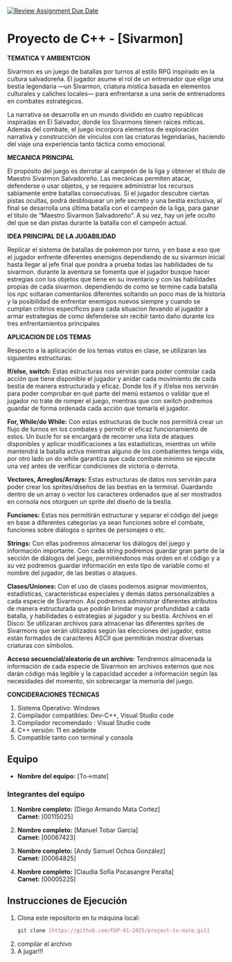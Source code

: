 [![Review Assignment Due Date](https://classroom.github.com/assets/deadline-readme-button-22041afd0340ce965d47ae6ef1cefeee28c7c493a6346c4f15d667ab976d596c.svg)](https://classroom.github.com/a/mi1WNrHU)
# Proyecto de C++ - [Sivarmon]

**TEMATICA Y AMBIENTCION**

Sivarmon es un juego de batallas por turnos al estilo RPG inspirado en la cultura salvadoreña. El jugador asume el rol de un entrenador que elige una bestia legendaria —un Sivarmon, criatura mística basada en elementos culturales y caliches locales— para enfrentarse a una serie de entrenadores en combates estratégicos.

La narrativa se desarrolla en un mundo dividido en cuatro repúblicas inspiradas en El Salvador, donde los Sivarmons tienen raíces míticas. Además del combate, el juego incorpora elementos de exploración narrativa y construcción de vínculos con las criaturas legendarias, haciendo del viaje una experiencia tanto táctica como emocional.

**MECANICA PRINCIPAL**

El propósito del juego es derrotar al campeón de la liga y obtener el título de Maestro Sivarmon Salvadoreño. Las mecánicas permiten atacar, defenderse o usar objetos, y se requiere administrar los recursos sabiamente entre batallas consecutivas. Si el jugador descubre ciertas pistas ocultas, podrá desbloquear un jefe secreto y una bestia exclusiva, al final se desarrolla una última batalla con el campeón de la liga, para ganar el título de “Maestro Sivarmon Salvadoreño”. A su vez, hay un jefe oculto del que se dan pistas durante la batalla con el campeón actual. 

**IDEA PRINCIPAL DE LA JUGABILIDAD**

Replicar el sistema de batallas de pokemon por turno, y en base a eso que el jugador enfrente diferentes enemigos dependiendo de su sivarmon inicial hasta llegar al jefe final que pondra a prueba todas las habilidades de tu sivarmon. durante la aventura se fomenta que el jugador busque hacer estregias con los objetos que tiene en su inventario y con las habilidades propias de cada sivarmon. dependiendo de como se termine cada batalla los npc soltaran comentariios diferentes soltando un poco mas de la historia y la posibilidad de enfrentar enemigos nuevos siempre y cuando se cumplan critirios especificos para cada situacion llevando al jugador a armar estrategias de como defenderse sin recibir tanto daño durante los tres enfrentamientos principales

**APLICACION DE LOS TEMAS**

Respecto a la aplicación de los temas vistos en clase, se utilizaran las siguientes estructuras:

**If/else, switch:** Estas estructuras nos servirán para poder controlar cada acción que tiene disponible el jugador y anidar cada movimiento de cada bestia de manera estructurada y eficaz. Donde los if y if/else nos servirán para poder comprobar en qué parte del menú estamos o validar que el jugador no trate de romper el juego, mientras que con switch podremos guardar de forma ordenada cada acción que tomaría el jugador.

**For, While/do While:** Con estas estructuras de bucle nos permitirá crear un flujo de turnos en los combates y permitir el eficaz funcionamiento de estos. Un bucle for se encargará de recorrer una lista de ataques disponibles y aplicar modificaciones a las estadísticas, mientras un while mantendrá la batalla activa mientras alguno de los combatientes tenga vida, por otro lado un do while garantiza que cada combate mínimo se ejecute una vez antes de verificar condiciones de victoria o derrota.

**Vectores, Arreglos/Arrays:** Estas estructuras de datos nos servirán para poder crear los sprites/diseños de las bestias en la terminal. Guardando dentro de un array o vector los caracteres ordenados que al ser mostrados en consola nos otorguen un sprite del diseño de la bestia.

**Funciones:** Estas nos permitirán estructurar y separar el código del juego en base a diferentes categorías ya sean funciones sobre el combate, funciones sobre diálogos o sprites de personajes o etc.

**Strings:** Con ellas podremos almacenar los diálogos del juego y información importante. Con cada string podremos guardar gran parte de la sección de diálogos del juego, permitiéndonos más orden en el código y a su vez podremos guardar información en este tipo de variable como el nombre del jugador, de las bestias o ataques.

**Clases/Uniones:** Con el uso de clases podemos asignar movimientos, estadísticas, características especiales y demás datos personalizables a cada especie de Sivarmon. Así podremos administrar diferentes atributos de manera estructurada que podrán brindar mayor profundidad a cada batalla, y habilidades o estrategias al jugador y su bestia.
Archivos en el Disco: Se utilizaran archivos para almacenar las diferentes sprites de Sivarmons que serán utilizados según las elecciones del jugador, estos están formados de caracteres ASCII que permitirán mostrar diversas criaturas con símbolos.

**Acceso secuencial/aleatorio de un archivo:** Tendremos almacenada la información de cada especie de Sivarmon en archivos externos que nos darán código más legible y la capacidad acceder a información según las necesidades del momento, sin sobrecargar la memoria del juego.

**CONCIDERACIONES TECNICAS**

1. Sistema Operativo: Windows
2. Compilador compatibles: Dev-C++, Visual Studio code
3. Compilador recomendado : Visual Studio code
4. C++ versión: 11 en adelante
5. Compatible tanto con terminal y consola 


## Equipo

- **Nombre del equipo:** [To->mate]

### Integrantes del equipo

1. **Nombre completo:** [Diego Armando Mata Cortez]  
   **Carnet:** [00115025]

2. **Nombre completo:** [Manuel Tobar García]  
   **Carnet:** [00067423]

3. **Nombre completo:** [Andy Samuel Ochoa González]  
   **Carnet:** [00064825]

4. **Nombre completo:** [Claudia Sofía Pocasangre Peralta]  
   **Carnet:** [00005225]



## Instrucciones de Ejecución

1. Clona este repositorio en tu máquina local:
   ```bash
   git clone [https://github.com/FDP-01-2025/project-to-mate.git]
2. compilar el archivo 
3. A jugar!!!
